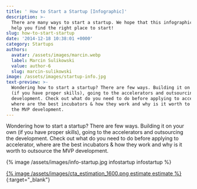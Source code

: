 ```yaml
---
title: ' How to Start a Startup [Infographic]'
description: >-
  There are many ways to start a startup. We hope that this infographic will
  help you find the right place to start!
slug: how-to-start-startup
date: '2014-12-18 10:38:01 +0000'
category: Startups
authors:
  avatar: /assets/images/marcin.webp
  label: Marcin Sulikowski
  value: author-6
  slug: marcin-sulikowski
image: /assets/images/startup-info.jpg
text-preview: >-
  Wondering how to start a startup? There are few ways. Building it on your own
  (if you have proper skills), going to the accelerators and outsourcing the
  development. Check out what do you need to do before applying to accelerator,
  where are the best incubators & how they work and why is it worth to outsource
  the MVP development.
---
```


Wondering how to start a startup? There are few ways. Building it on your own (if you have proper skills), going to the accelerators and outsourcing the development. Check out what do you need to do before applying to accelerator, where are the best incubators & how they work and why is it worth to outsource the MVP development.



{% image /assets/images/info-startup.jpg infostartup infostartup %}

[{% image /assets/images/cta_estimation_1600.png estimate estimate %}](https://naturaily.com/get-an-estimate){:target="_blank"}
